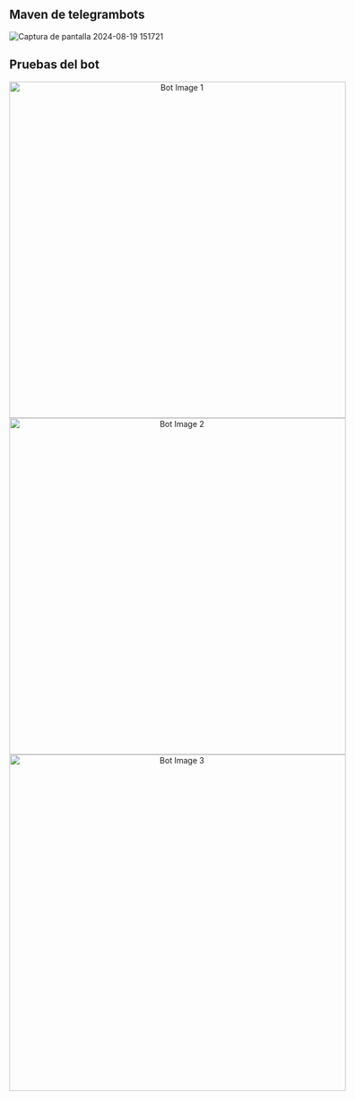 ## Maven de telegrambots

![Captura de pantalla 2024-08-19 151721](https://github.com/user-attachments/assets/6fca39b7-2f3a-4cd8-aff3-4ecddfb5066d)

## Pruebas del bot

<p align="center">
  <span style="display: inline-block; vertical-align: top;">
    <img src="https://github.com/user-attachments/assets/3f73b901-fe18-4bbe-9763-2323039dc259" alt="Bot Image 1" height="600"/>
  </span>
  <span style="display: inline-block; vertical-align: top;">
    <img src="https://github.com/user-attachments/assets/ddf4b8c5-0f72-46d8-8e39-916b02747a2d" alt="Bot Image 2" height="600"/>
  </span>
  <span style="display: inline-block; vertical-align: top;">
    <img src="https://github.com/user-attachments/assets/d78dd4dc-bfaa-4cec-b6ab-46f0346acea2" alt="Bot Image 3" height="600"/>
  </span>
</p>




